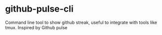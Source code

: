 # github-pulse-cli
Command line tool to show github streak, useful to integrate with tools like tmux. Inspired by Github pulse
